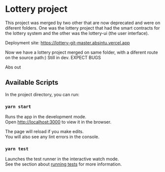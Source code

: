 # Lottery project

This project was merged by two other that are now deprecated and were on diferent folders. One was the lottery project that had the smart contracts for the lottery system and the other was the lottery-ui (the user interface).

Deployment site:
https://lottery-git-master.absintu.vercel.app

Now we have a lottery project merged on same folder, with a diferent route on the source path:)
Still in dev. EXPECT BUGS

Abs out

## Available Scripts

In the project directory, you can run:

### `yarn start`

Runs the app in the development mode.\
Open [http://localhost:3000](http://localhost:3000) to view it in the browser.

The page will reload if you make edits.\
You will also see any lint errors in the console.

### `yarn test`

Launches the test runner in the interactive watch mode.\
See the section about [running tests](https://facebook.github.io/create-react-app/docs/running-tests) for more information.

